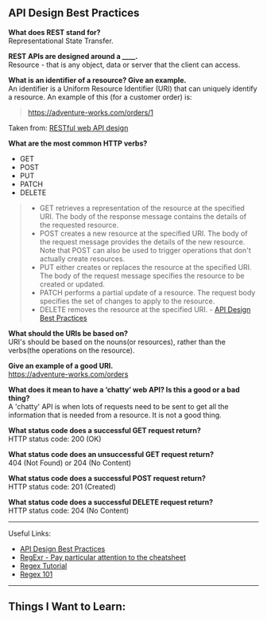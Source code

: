 ## API Design Best Practices

**What does REST stand for?**  
Representational State Transfer.

**REST APIs are designed around a ____.**  
Resource - that is any object, data or server that the client can access.

**What is an identifier of a resource? Give an example.**  
An identifier is a Uniform Resource Identifier (URI) that can uniquely identify a resource.
An example of this (for a customer order) is: 

>https://adventure-works.com/orders/1 

Taken from: [RESTful web API design](https://learn.microsoft.com/en-us/azure/architecture/best-practices/api-design)


**What are the most common HTTP verbs?**  
- GET
- POST
- PUT
- PATCH
- DELETE

>- GET retrieves a representation of the resource at the specified URI. The body of the response message contains the details of the requested resource.
>- POST creates a new resource at the specified URI. The body of the request message provides the details of the new resource. Note that POST can also be used to trigger operations that don't actually create resources.
>- PUT either creates or replaces the resource at the specified URI. The body of the request message specifies the resource to be created or updated.
>- PATCH performs a partial update of a resource. The request body specifies the set of changes to apply to the resource.
>- DELETE removes the resource at the specified URI. - [API Design Best Practices](https://learn.microsoft.com/en-us/azure/architecture/best-practices/api-design)

**What should the URIs be based on?**  
URI's should be based on the nouns(or resources), rather than the verbs(the operations on the resource).

**Give an example of a good URI.**  
https://adventure-works.com/orders

**What does it mean to have a ‘chatty’ web API? Is this a good or a bad thing?**  
A 'chatty' API is when lots of requests need to be sent to get all the information that is needed from a resource. It is not a good thing.

**What status code does a successful GET request return?**  
HTTP status code: 200 (OK)

**What status code does an unsuccessful GET request return?**  
404 (Not Found) or  204 (No Content)

**What status code does a successful POST request return?**  
HTTP status code: 201 (Created)

**What status code does a successful DELETE request return?**  
HTTP status code: 204 (No Content)

---

Useful Links:
- [API Design Best Practices](https://learn.microsoft.com/en-us/azure/architecture/best-practices/api-design)
- [RegExr - Pay particular attention to the cheatsheet](https://regexr.com/)
- [Regex Tutorial](https://medium.com/factory-mind/regex-tutorial-a-simple-cheatsheet-by-examples-649dc1c3f285)
- [Regex 101](https://regex101.com/)

---

## Things I Want to Learn: